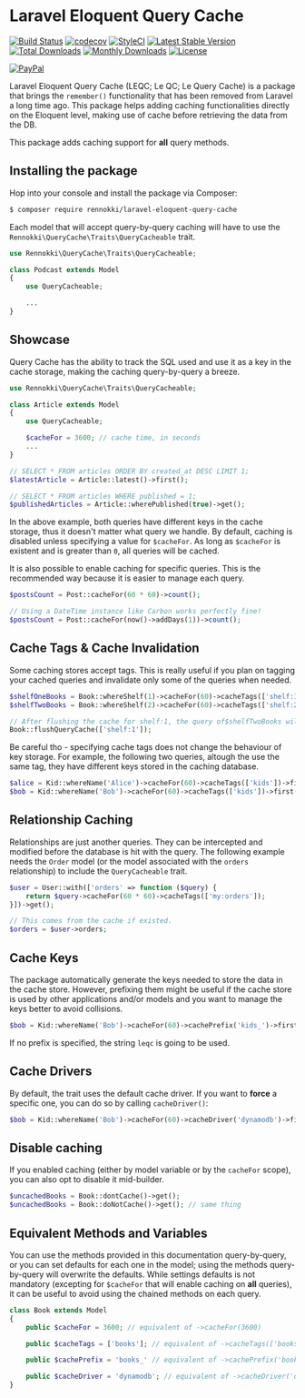 Laravel Eloquent Query Cache
===================================

[![Build Status](https://travis-ci.org/rennokki/laravel-eloquent-query-cache.svg?branch=master)](https://travis-ci.org/rennokki/laravel-eloquent-query-cache)
[![codecov](https://codecov.io/gh/rennokki/laravel-eloquent-query-cache/branch/master/graph/badge.svg)](https://codecov.io/gh/rennokki/laravel-eloquent-query-cache/branch/master)
[![StyleCI](https://github.styleci.io/repos/223236785/shield?branch=master)](https://github.styleci.io/repos/223236785)
[![Latest Stable Version](https://poser.pugx.org/rennokki/laravel-eloquent-query-cache/v/stable)](https://packagist.org/packages/rennokki/laravel-eloquent-query-cache)
[![Total Downloads](https://poser.pugx.org/rennokki/laravel-eloquent-query-cache/downloads)](https://packagist.org/packages/rennokki/laravel-eloquent-query-cache)
[![Monthly Downloads](https://poser.pugx.org/rennokki/laravel-eloquent-query-cache/d/monthly)](https://packagist.org/packages/rennokki/laravel-eloquent-query-cache)
[![License](https://poser.pugx.org/rennokki/laravel-eloquent-query-cache/license)](https://packagist.org/packages/rennokki/laravel-eloquent-query-cache)

[![PayPal](https://img.shields.io/badge/PayPal-donate-blue.svg)](https://paypal.me/rennokki)

Laravel Eloquent Query Cache (LEQC; Le QC; Le Query Cache) is a package that brings the `remember()` functionality that has been removed from Laravel a long time ago.
This package helps adding caching functionalities directly on the Eloquent level, making use of cache before retrieving the data from the DB.

This package adds caching support for **all** query methods.

## Installing the package
Hop into your console and install the package via Composer:

```bash
$ composer require rennokki/laravel-eloquent-query-cache
```

Each model that will accept query-by-query caching will have to use the `Rennokki\QueryCache\Traits\QueryCacheable` trait.

```php
use Rennokki\QueryCache\Traits\QueryCacheable;

class Podcast extends Model
{
    use QueryCacheable;

    ...
}
```

## Showcase
Query Cache has the ability to track the SQL used and use it as a key in the cache storage, making the caching query-by-query a breeze.

```php
use Rennokki\QueryCache\Traits\QueryCacheable;

class Article extends Model
{
    use QueryCacheable;

    $cacheFor = 3600; // cache time, in seconds
    ...
}

// SELECT * FROM articles ORDER BY created_at DESC LIMIT 1;
$latestArticle = Article::latest()->first();

// SELECT * FROM articles WHERE published = 1;
$publishedArticles = Article::wherePublished(true)->get();
```

In the above example, both queries have different keys in the cache storage, thus it doesn't matter what query we handle. By default, caching is disabled unless specifying a value for `$cacheFor`. As long as `$cacheFor` is existent and is greater than `0`, all queries will be cached.

It is also possible to enable caching for specific queries. This is the recommended way because it is easier to manage each query.

```php
$postsCount = Post::cacheFor(60 * 60)->count();

// Using a DateTime instance like Carbon works perfectly fine!
$postsCount = Post::cacheFor(now()->addDays(1))->count();
```

## Cache Tags & Cache Invalidation
Some caching stores accept tags. This is really useful if you plan on tagging your cached queries and invalidate only some of the queries when needed.

```php
$shelfOneBooks = Book::whereShelf(1)->cacheFor(60)->cacheTags(['shelf:1'])->get();
$shelfTwoBooks = Book::whereShelf(2)->cacheFor(60)->cacheTags(['shelf:2'])->get();

// After flushing the cache for shelf:1, the query of$shelfTwoBooks will still hit the cache if re-called again.
Book::flushQueryCache(['shelf:1']);
```

Be careful tho - specifying cache tags does not change the behaviour of key storage.
For example, the following two queries, altough the use the same tag, they have different keys stored in the caching database.

```php
$alice = Kid::whereName('Alice')->cacheFor(60)->cacheTags(['kids'])->first();
$bob = Kid::whereName('Bob')->cacheFor(60)->cacheTags(['kids'])->first();
```

## Relationship Caching
Relationships are just another queries. They can be intercepted and modified before the database is hit with the query. The following example needs the `Order` model (or the model associated with the `orders` relationship) to include the `QueryCacheable` trait.

```php
$user = User::with(['orders' => function ($query) {
    return $query->cacheFor(60 * 60)->cacheTags(['my:orders']);
}])->get();

// This comes from the cache if existed.
$orders = $user->orders;
```

## Cache Keys
The package automatically generate the keys needed to store the data in the cache store. However, prefixing them might be useful if the cache store is used by other applications and/or models and you want to manage the keys better to avoid collisions.

```php
$bob = Kid::whereName('Bob')->cacheFor(60)->cachePrefix('kids_')->first();
```

If no prefix is specified, the string `leqc` is going to be used.

## Cache Drivers
By default, the trait uses the default cache driver. If you want to **force** a specific one, you can do so by calling `cacheDriver()`:

```php
$bob = Kid::whereName('Bob')->cacheFor(60)->cacheDriver('dynamodb')->first();
```

## Disable caching
If you enabled caching (either by model variable or by the `cacheFor` scope), you can also opt to disable it mid-builder.
```php
$uncachedBooks = Book::dontCache()->get();
$uncachedBooks = Book::doNotCache()->get(); // same thing
```

## Equivalent Methods and Variables
You can use the methods provided in this documentation query-by-query, or you can set defaults for each one in the model; using the methods query-by-query will overwrite the defaults.
While settings defaults is not mandatory (excepting for `$cacheFor` that will enable caching on **all** queries), it can be useful to avoid using the chained methods on each query.

```php
class Book extends Model
{
    public $cacheFor = 3600; // equivalent of ->cacheFor(3600)

    public $cacheTags = ['books']; // equivalent of ->cacheTags(['books'])

    public $cachePrefix = 'books_' // equivalent of ->cachePrefix('books_');

    public $cacheDriver = 'dynamodb'; // equivalent of ->cacheDriver('dynamodb');
}
```
